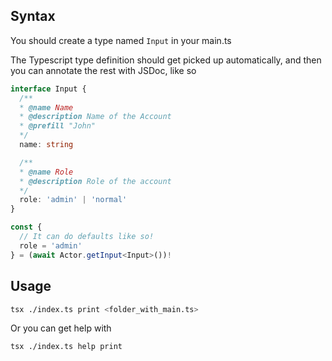 ## Syntax
You should create a type named `Input` in your main.ts

The Typescript type definition should get picked up automatically, and then you can annotate the rest with JSDoc, like so

```ts
interface Input {
  /**
  * @name Name
  * @description Name of the Account
  * @prefill "John"
  */
  name: string

  /**
  * @name Role
  * @description Role of the account
  */
  role: 'admin' | 'normal'
}

const {
  // It can do defaults like so!
  role = 'admin'
} = (await Actor.getInput<Input>())!
```

## Usage
```sh
tsx ./index.ts print <folder_with_main.ts>
```

Or you can get help with

```sh
tsx ./index.ts help print
```

